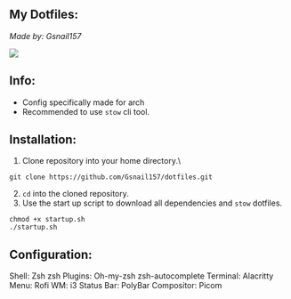 ## My Dotfiles:
*Made by: Gsnail157*

<img src="https://github.com/Gsnail157/Dotfiles/blob/main/wallpapers/Pictures/wallpapers/fullscreen.png"><br>

## Info:
- Config specifically made for arch
- Recommended to use `stow` cli tool. 

## Installation:
1. Clone repository into your home directory.\
    
```
git clone https://github.com/Gsnail157/dotfiles.git 
```

2. `cd` into the cloned repository. 
3. Use the start up script to download all dependencies and `stow` dotfiles.
```
chmod +x startup.sh
./startup.sh
```

## Configuration:
Shell: Zsh
zsh Plugins:
Oh-my-zsh
zsh-autocomplete
Terminal: Alacritty
Menu: Rofi
WM: i3
Status Bar: PolyBar
Compositor: Picom

